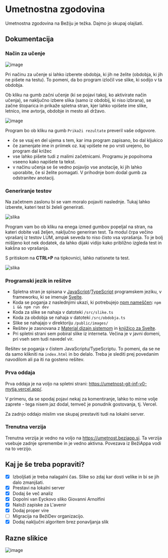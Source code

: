 # Umetnostna zgodovina
Umetnostna zgodovina na Bežiju je težka. Dajmo jo skupaj olajšati.

## Dokumentacija

### Način za učenje
![image](https://user-images.githubusercontent.com/52399966/232222982-7c31171d-1c51-4883-8dbe-cc26ed4d452f.png)

Pri načinu za učenje si lahko izberete obdobja, ki jih ne želite (obdobja, ki jih ne pišete na testu). To pomeni, da bo program izločil vse slike, ki sodijo v ta obdobja.

Ob kliku na gumb začni učenje (ki se pojavi takoj, ko aktivirate način učenja), se naključno izbere slika (samo iz obdobij, ki niso izbrana), se začne štoparica in prikaže spletna stran, kjer lahko vpišete ime slike, letnico, ime avtorja, obdobje in mesto ali državo.

![image](https://user-images.githubusercontent.com/52399966/232223046-1ee2a6e8-9ca0-4ede-9814-97ac147eafa4.png)

Program bo ob kliku na gumb `Prikaži rezultate` preveril vaše odgovore.
- če se vsaj en del ujema s tem, kar ima program zapisano, bo dal kljukico
- če zamenjate ime in priimek oz. kaj vpišete ne po vrsti urejeno, bo program dal križec
- vse lahko pišete tudi z malimi začetnicami. Programu je popolnoma vseeno kako napišete ta tekst.
- v načinu učenja se še vedno pojavijo vse anotacije, ki jih lahko uporabite, če si želite pomagati. V prihodnje bom dodal gumb za odstranitev anotacij.

### Generiranje testov
Na začetnem zaslonu bi se vam moralo pojaviti naslednje. Tukaj lahko izberete, kateri test bi želeli generirati.

![slika](https://user-images.githubusercontent.com/52399966/233276794-9996e728-7eb2-440e-84f9-8020379639be.png)

Program vam bo ob kliku na enega izmed gumbov popeljal na stran, na kateri dobite vaš željen, naključno generiran test. Ta modul črpa večino vprašanj iz testov LUM, ampak seveda to niso čisto vsa vprašanja. To je bolj mišljeno kot nek dodatek, da lahko dijaki vidijo kako približno izgleda test in kakšna so vprašanja.

S pritiskom na <b>CTRL+P</b> na tipkovnici, lahko natisnete ta test.

![slika](https://user-images.githubusercontent.com/52399966/233277567-097723a7-415a-4a10-84d3-2ad8a5568fc3.png)

### Programski jezik in rešitve
- Spletna stran je spisana v [JavaScript](https://js.org/)/[TypeScript](https://www.typescriptlang.org/) programskem jeziku, v frameworku, ki se imenuje [Svelte](https://svelte.dev/).
- Koda se poganja z naslednjimi ukazi, ki potrebujejo [npm nameščen](https://www.npmjs.com/): `npm i && npm run dev`
- Koda za slike se nahaja v datoteki `/src/slike.ts`
- Koda za obdobja se nahaja v datoteki `/src/obdobja.ts`
- Slike se nahajajo v direktoriju `/public/images/`
- Rešitev je zasnovana z [Material dizajn sistemom](https://m1.material.io/#) in [knjižico za Svelte](http://sveltematerialui.com/).
- Pri spletni strani sem pobiral slike iz interneta. Večina je v javni domeni, pri vseh sem tudi navedel vir.

Rešitev se poganja v čistem JavaScriptu/TypeScriptu. To pomeni, da se ne da samo klikniti na `index.html` in bo delalo. Treba je slediti prej povedanim navodilom ali pa iti na gosteno rešitev.

### Prva oddaja
Prva oddaja je na voljo na spletni strani: https://umetnost-git-inf-v0-mytja.vercel.app/.

V primeru, da se spodaj pojavi nekaj za komentiranje, lahko to mirne volje zaprete - tega nisem jaz dodal, temveč je ponudnik gostovanja, tj. Vercel.

Za zadnjo oddajo mislim vse skupaj prestaviti tudi na lokalni server.

### Trenutna verzija
Trenutna verzija je vedno na voljo na https://umetnost.beziapp.si.
Ta verzija vsebuje zadnje spremembe in je vedno aktivna. Povezava iz BežiAppa vodi na to verzijo.

## Kaj je še treba popraviti?
- [x] Izboljšati je treba nalagalni čas. Slike so zdaj kar dosti velike in bi se jih dalo zmanjšati.
- [x] Prestavi na lokalni server
- [x] Dodaj še več analiz
- [x] Dopolni van Eyckovo sliko Giovanni Arnolfini
- [x] Naloži zapiske za L'avenir
- [x] Dodaj proper vire
- [ ] Migracija na BežiDev organizacijo.
- [x] Dodaj naključni algoritem brez ponavljanja slik

## Razne slikice
![image](https://user-images.githubusercontent.com/52399966/232222942-f7cb07bc-1ae4-4ed1-a061-aa35b13b406e.png)

